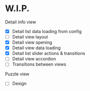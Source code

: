 # W.I.P.

Detail info view
- [x] Detail list data loading from config
- [ ] Detail view layout
- [x] Detail view opening
- [x] Detail view data loading
- [x] Detail list slider actions & transitions
- [ ] Detail view accordion
- [ ] Transitions between views

Puzzle view
-[ ] Design